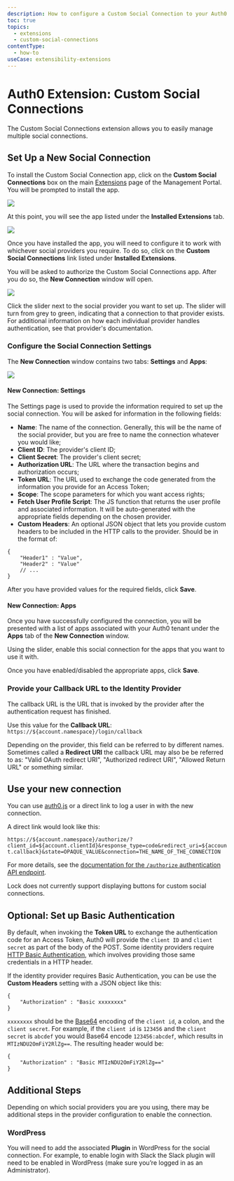```yaml
---
description: How to configure a Custom Social Connection to your Auth0 app.
toc: true
topics:
  - extensions
  - custom-social-connections
contentType:
  - how-to
useCase: extensibility-extensions
---
```


# Auth0 Extension: Custom Social Connections

The Custom Social Connections extension allows you to easily manage multiple social connections.

## Set Up a New Social Connection

To install the Custom Social Connection app, click on the **Custom Social Connections** box on the main [Extensions](${manage_url}/#/extensions) page of the Management Portal. You will be prompted to install the app.

![](/media/articles/extensions/installing-custom-social-connections.png)

At this point, you will see the app listed under the **Installed Extensions** tab.

![](/media/articles/extensions/installed-custom-social-extension.png)

Once you have installed the app, you will need to configure it to work with whichever social providers you require. To do so, click on the **Custom Social Connections** link listed under **Installed Extensions**.

You will be asked to authorize the Custom Social Connections app. After you do so, the **New Connection** window will open.

![](/media/articles/extensions/custom-social-connections.png)

Click the slider next to the social provider you want to set up. The slider will turn from grey to green, indicating that a connection to that provider exists. For additional information on how each individual provider handles authentication, see that provider's documentation.

### Configure the Social Connection Settings

The **New Connection** window contains two tabs: **Settings** and **Apps**:

![](/media/articles/extensions/new-custom-social-connection.png)

#### New Connection: Settings

The Settings page is used to provide the information required to set up the social connection. You will be asked for information in the following fields:

- __Name__: The name of the connection. Generally, this will be the name of the social provider, but you are free to name the connection whatever you would like;
- __Client ID__: The provider's client ID;
- __Client Secret__: The provider's client secret;
- __Authorization URL__: The URL where the transaction begins and authorization occurs;
- __Token URL__: The URL used to exchange the code generated from the information you provide for an Access Token;
- __Scope__: The scope parameters for which you want access rights;
- __Fetch User Profile Script__: The JS function that returns the user profile and associated information. It will be auto-generated with the appropriate fields depending on the chosen provider.
- __Custom Headers__: An optional JSON object that lets you provide custom headers to be included in the HTTP calls to the provider. Should be in the format of:

```
{
    "Header1" : "Value",
    "Header2" : "Value"
    // ...
}
```

After you have provided values for the required fields, click **Save**.

#### New Connection: Apps

Once you have successfully configured the connection, you will be presented with a list of apps associated with your Auth0 tenant under the **Apps** tab of the **New Connection** window.

Using the slider, enable this social connection for the apps that you want to use it with.

Once you have enabled/disabled the appropriate apps, click **Save**.

### Provide your Callback URL to the Identity Provider

The callback URL is the URL that is invoked by the provider after the authentication request has finished.

Use this value for the **Callback URL**:
`https://${account.namespace}/login/callback`

Depending on the provider, this field can be referred to by different names. Sometimes called a **Redirect URI** the callback URL may also be be referred to as: "Valid OAuth redirect URI", "Authorized redirect URI", "Allowed Return URL" or something similar.

## Use your new connection

You can use [auth0.js](/libraries/auth0js) or a direct link to log a user in with the new connection.

A direct link would look like this:

`https://${account.namespace}/authorize/?client_id=${account.clientId}&response_type=code&redirect_uri=${account.callback}&state=OPAQUE_VALUE&connection=THE_NAME_OF_THE_CONNECTION`

For more details, see the [documentation for the `/authorize` authentication API endpoint](/api/authentication/reference#social).

Lock does not currently support displaying buttons for custom social connections.

## Optional: Set up Basic Authentication

By default, when invoking the __Token URL__ to exchange the authentication code for an Access Token, Auth0 will provide the `client ID` and `client secret` as part of the body of the POST. Some identity providers require [HTTP Basic Authentication](https://en.wikipedia.org/wiki/Basic_access_authentication), which involves providing those same credentials in a HTTP header.

If the identity provider requires Basic Authentication, you can be use the __Custom Headers__ setting with a JSON object like this:

```
{
    "Authorization" : "Basic xxxxxxxx"
}
```

`xxxxxxxx` should be the [Base64](https://en.wikipedia.org/wiki/Base64) encoding of the `client id`, a colon, and the `client secret`. For example, if the `client id` is `123456` and the `client secret` is `abcdef` you would Base64 encode `123456:abcdef`, which results in `MTIzNDU2OmFiY2RlZg==`. The resulting header would be:

```
{
    "Authorization" : "Basic MTIzNDU2OmFiY2RlZg=="
}
```

## Additional Steps

Depending on which social providers you are you using, there may be additional steps in the provider configuration to enable the connection.

### WordPress

You will need to add the associated **Plugin** in WordPress for the social connection. For example, to enable login with Slack the Slack plugin will need to be enabled in WordPress (make sure you’re logged in as an Administrator).
